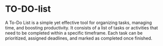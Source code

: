 # TO-DO-list
A To-Do List is a simple yet effective tool for organizing tasks, managing time, and boosting productivity. It consists of a list of tasks or activities that need to be completed within a specific timeframe. Each task can be prioritized, assigned deadlines, and marked as completed once finished.
